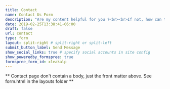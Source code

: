 ```yaml
---
title: Contact
name: Contact Us Form
description: "Are my content helpful for you ?<br><br>If not, how can they be improved?<br><br>Interested in working together?<br><br>Kindly use this form to send me a message via e-mail. You may also contact me via my social links below."
date: 2019-02-25T13:38:41-06:00
draft: false
url: contact
type: form
layout: split-right # split-right or split-left
submit_button_label: Send Message
show_social_links: true # specify social accounts in site config
show_poweredby_formspree: true
formspree_form_id: xleakalp
---
```


** Contact page don't contain a body, just the front matter above.
See form.html in the layouts folder **
